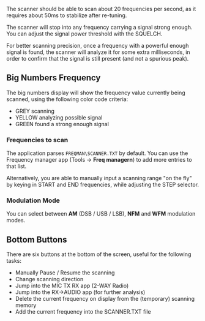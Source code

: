 The scanner should be able to scan about 20 frequencies per second, as it requires about 50ms to stabilize after re-tuning. 

The scanner will stop into any frequency carrying a signal strong enough. You can adjust the signal power threshold with the SQUELCH.

For better scanning precision, once a frequency with a powerful enough signal is found, the scanner will analyze it for some extra milliseconds, in order to confirm that the signal is still present (and not a spurious peak).

## Big Numbers Frequency
The big numbers display will show the frequency value currently being scanned, using the following color code criteria:

* GREY scanning
* YELLOW analyzing possible signal
* GREEN found a strong enough signal


### Frequencies to scan

The application parses `FREQMAN\SCANNER.TXT`  by default. You can use the Frequency manager app (Tools -> **Freq managern**) to add more entries to that list. 

Alternatively, you are able to manually input a scanning range "on the fly" by keying in START and END frequencies, while adjusting the STEP selector. 

### Modulation Mode
You can select between **AM** (DSB / USB / LSB), **NFM** and **WFM** modulation modes.

## Bottom Buttons

There are six buttons at the bottom of the screen, useful for the following tasks:

* Manually Pause / Resume the scanning
* Change scanning direction
* Jump into the MIC TX RX app (2-WAY Radio)
* Jump into the RX->AUDIO app (for further analysis)
* Delete the current frequency on display from the (temporary) scanning memory
* Add the current frequency into the SCANNER.TXT file